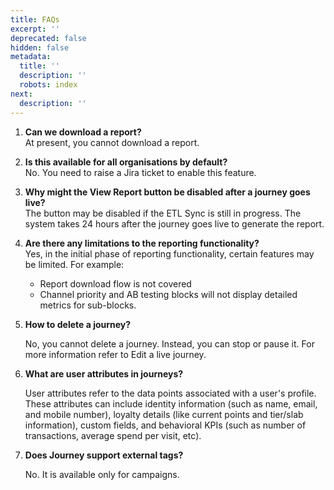 ```yaml
---
title: FAQs
excerpt: ''
deprecated: false
hidden: false
metadata:
  title: ''
  description: ''
  robots: index
next:
  description: ''
---
```

1. **Can we download a report?**\
   At present, you cannot download a report.
2. **Is this available for all organisations by default?**\
   No. You need to raise a Jira ticket to enable this feature.
3. **Why might the View Report button be disabled after a journey goes live?**\
   The button may be disabled if the <Glossary>ETL Sync</Glossary> is still in progress. The system takes 24 hours after the journey goes live to generate the report.
4. **Are there any limitations to the reporting functionality?**\
   Yes, in the initial phase of reporting functionality, certain features may be limited. For example:
   * Report download flow is not covered
   * Channel priority and AB testing blocks will not display detailed metrics for sub-blocks.
5. **How to delete a journey?**

   No, you cannot delete a journey. Instead, you can stop or pause it. For more information refer to <Anchor label="Edit a live journey" target="_blank" href="https://docs.capillarytech.com/docs/manage-live-journey-versions#/to-edit-a-live-journey-perform-the-following">Edit a live journey</Anchor>.
6. **What are user attributes in journeys?**

   User attributes refer to the data points associated with a user's profile. These attributes can include identity information (such as name, email, and mobile number), loyalty details (like current points and tier/slab information), custom fields, and behavioral KPIs (such as number of transactions, average spend per visit, etc).
7. **Does Journey support external tags?**

   No. It is available only for campaigns.